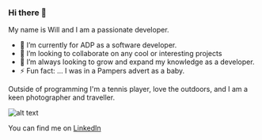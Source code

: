 ### Hi there 👋


My name is Will and I am a passionate developer. 

- 🔭 I’m currently for ADP as a software developer.
- 👯 I’m looking to collaborate on any cool or interesting projects
- 🤔 I’m always looking to grow and expand my knowledge as a developer.
- ⚡ Fun fact: ... I was in a Pampers advert as a baby. 

Outside of programming I'm a tennis player, love the outdoors, and I am a keen photographer and traveller. 

![alt text](https://p.kindpng.com/picc/s/112-1127618_website-designing-company-web-development-clipart-png-transparent.png "Dev Juggling")

You can find me on [LinkedIn](https://www.linkedin.com/in/william-jl-johnson/)
